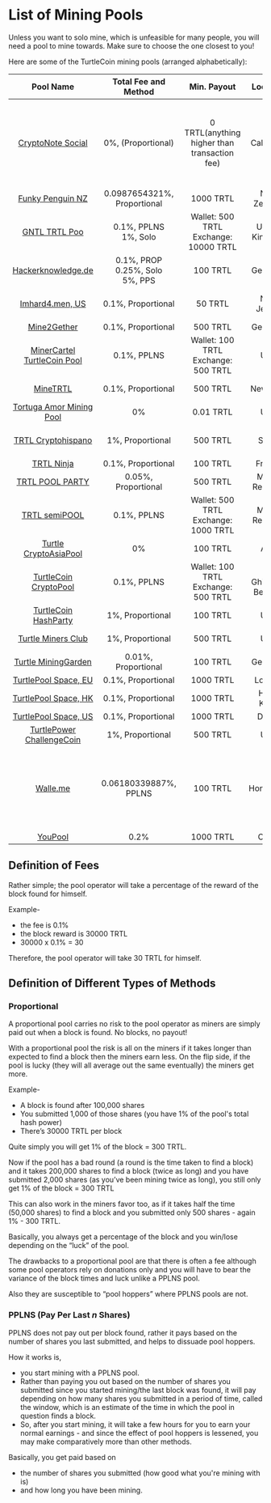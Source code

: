 ﻿# List of Mining Pools

Unless you want to solo mine, which is unfeasible for many people, you will need a pool to mine towards. Make sure to choose the one closest to you!

Here are some of the TurtleCoin mining pools (arranged alphabetically):

|                          Pool Name                           |    Total Fee and Method     |                 Min. Payout                  |        Location        |                            Notes                             |
| :----------------------------------------------------------: | :-------------------------: | :------------------------------------------: | :--------------------: | :----------------------------------------------------------: |
|     [CryptoNote Social](https://cryptonote.social/trtl)      |     0%, (Proportional)      | 0 TRTL(anything higher than transaction fee) |       California       | **No payments page** Read `details details details` section carefully. |
| [Funky Penguin NZ](https://trtl.heigh-ho.funkypenguin.co.nz) | 0.0987654321%, Proportional |                  1000 TRTL                   |      New Zealand       |                              -                               |
|     [GNTL TRTL Poo](https://trtl.pool.gntl.co.uk/#/home)     | 0.1%, PPLNS <br /> 1%, Solo | Wallet: 500 TRTL <br />Exchange: 10000 TRTL  |     United Kingdom     |                     Supports solo mining                     |
|     [Hackerknowledge.de](https://trtl.hackerknowledge.de)     | 0.1%, PROP <br /> 0.25%, Solo <br /> 5%, PPS |                    100 TRTL                    |     Germany     |                              -                               |
|     [Imhard4.men, US](http://turtlehomosecs.imhard4.men)      |     0.1%, Proportional      |                  50 TRTL                    |         New Jersey     |                           Mine at your own risk              |
|         [Mine2Gether](https://trtl.mine2gether.com)          |     0.1%, Proportional      |                   500 TRTL                   |        Germany         |                              -                               |
| [MinerCartel TurtleCoin Pool](https://turtle.minercartel.com/#/home) |         0.1%, PPLNS         |  Wallet: 100 TRTL <br />Exchange: 500 TRTL   |          USA           |            Supports XMR-Node-Proxy                   |
|              [MineTRTL](http://ny.minetrtl.us)               |     0.1%, Proportional      |                   500 TRTL                   |        New York        |                           No HTTPS                           |
|    [Tortuga Amor Mining Pool](http://mine.tortugamor.cf)     |             0%              |                  0.01 TRTL                   |          USA           |                           No HTTPS                           |
|    [TRTL Cryptohispano](https://trtl.cryptohispano.net)      |      1%, Proportional       |                   500 TRTL                   |      Spain             |                    Customer support in Spanish                 |                                           
|               [TRTL Ninja](https://trtl.ninja)               |     0.1%, Proportional      |                   100 TRTL                   |         France         |                              -                               |
|        [TRTL POOL PARTY](https://turtle.atpool.party)        |     0.05%, Proportional     |                   500 TRTL                   |     Multi-Regional     |                              -                               |
|          [TRTL semiPOOL](https://trtl.semipool.com)          |         0.1%, PPLNS         |  Wallet: 500 TRTL<br />Exchange: 1000 TRTL   |     Multi-Regional     |                   Supports XMR-Node-Proxy                    |
|   [Turtle CryptoAsiaPool](http://trtl.cryptoasiapool.com)    |             0%              |                   100 TRTL                   |          Asia          |                           No HTTPS                           |
|    [TurtleCoin CryptoPool](https://trtl.cryptopool.space)    |         0.1%, PPLNS         |  Wallet: 100 TRTL <br /> Exchange: 500 TRTL  | St. Ghislain / Belgium |                     Supports XMRIG-Proxy                     |
|    [TurtleCoin HashParty](http://turtlecoin.hashparty.io)    |      1%, Proportional       |                   100 TRTL                   |          USA           |                           No HTTPS                           |
|     [Turtle Miners Club](http://turtleminers.club)           |     1%, Proportional        |                   500 TRTL                   |          USA           |                           No HTTPS                           |
|     [Turtle MiningGarden](https://turtle.mining.garden)      |     0.01%, Proportional     |                   100 TRTL                   |        Germany         |                              -                               |
|     [TurtlePool Space, EU](https://eu.turtlepool.space)      |     0.1%, Proportional      |                  1000 TRTL                   |         London         |                              -                               |
|     [TurtlePool Space, HK](https://hk.turtlepool.space)      |     0.1%, Proportional      |                  1000 TRTL                   |       Hong Kong        |                              -                               |
|     [TurtlePool Space, US](https://us.turtlepool.space)      |     0.1%, Proportional      |                  1000 TRTL                   |         Dallas         |                              -                               |
| [TurtlePower ChallengeCoin](http://turtlepower.challengecoin.io) |      1%, Proportional       |                   500 TRTL                   |          USA           |                           No HTTPS                           |
| [Walle.me](http://trtl.waale.me) |      0.06180339887%, PPLNS       |                   100 TRTL                   |          HongKong           |                           Optimized for visiting from China, Chinese lanaguage support                           |
|              [YouPool](https://youpool.io/TRTL)              |            0.2%             |                  1000 TRTL                   |         China          |                              -                               |


## Definition of Fees

Rather simple; the pool operator will take a percentage of the reward of the block found for himself.

Example-

- the fee is 0.1%
- the block reward is 30000 TRTL
- 30000 x 0.1% = 30

Therefore, the pool operator will take 30 TRTL for himself.



## Definition of Different Types of Methods

### Proportional

A proportional pool carries no risk to the pool operator as miners are simply paid out when a block is found. No blocks, no payout!

With a proportional pool the risk is all on the miners if it takes longer than expected to find a block then the miners earn less. On the flip side, if the pool is lucky (they will all average out the same eventually) the miners get more.

Example-

- A block is found after 100,000 shares
- You submitted 1,000 of those shares (you have 1% of the pool's total hash power)
- There’s 30000 TRTL per block

Quite simply you will get 1% of the block = 300 TRTL.

Now if the pool has a bad round (a round is the time taken to find a block) and it takes 200,000 shares to find a block (twice as long) and you have submitted 2,000 shares (as you’ve been mining twice as long), you still only get 1% of the block = 300 TRTL

This can also work in the miners favor too, as if it takes half the time (50,000 shares) to find a block and you submitted only 500 shares - again 1% - 300 TRTL.

Basically, you always get a percentage of the block and you win/lose depending on the “luck” of the pool.



The drawbacks to a proportional pool are that there is often a fee although some pool operators rely on donations only and you will have to bear the variance of the block times and luck unlike a PPLNS pool.

Also they are susceptible to “pool hoppers” where PPLNS pools are not.

### PPLNS (Pay Per Last *n* Shares)

PPLNS does not pay out per block found, rather it pays based on the number of shares you last submitted, and helps to dissuade pool hoppers.

How it works is,

* you start mining with a PPLNS pool.
* Rather than paying you out based on the number of shares you submitted since you started mining/the last block was found, it will pay depending on how many shares you submitted in a period of time, called the window, which is an estimate of the time in which the pool in question finds a block.
* So, after you start mining, it will take a few hours for you to earn your normal earnings - and since the effect of pool hoppers is lessened, you may make comparatively more than other methods.

Basically, you get paid based on

- the number of shares you submitted (how good what you're mining with is)
- and how long you have been mining.
